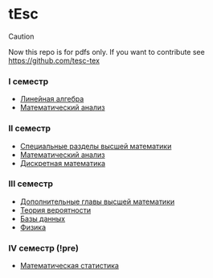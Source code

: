 # tEsc

> [!CAUTION]
> Now this repo is for pdfs only. If you want to contribute see https://github.com/tesc-tex

### I семестр

- [Линейная алгебра](https://isagila.github.io/tesc/01/LA.pdf)
- [Математический анализ](https://isagila.github.io/tesc/01/MA.pdf)

### II семестр

- [Специальные разделы высшей математики](https://isagila.github.io/tesc/02/LA.pdf)
- [Математический анализ](https://isagila.github.io/tesc/02/MA.pdf)
- [Дискретная математика](https://isagila.github.io/tesc/02/DM.pdf)

### III семестр

- [Дополнительные главы высшей математики](https://isagila.github.io/tesc/03/MA.pdf)
- [Теория вероятности](https://isagila.github.io/tesc/03/PT.pdf)
- [Базы данных](https://isagila.github.io/tesc/03/DB.pdf)
- [Физика](https://isagila.github.io/tesc/03/PH.pdf)

### IV семестр (!pre)

- [Математическая статистика](https://isagila.github.io/tesc/04/MS.pdf)
